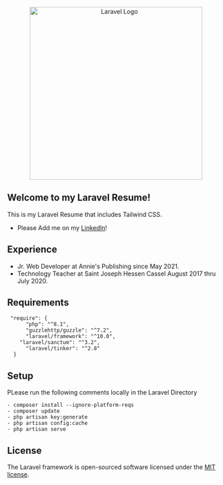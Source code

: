<p align="center"><a href="https://laravel.com" target="_blank"><img src="https://raw.githubusercontent.com/laravel/art/master/logo-lockup/5%20SVG/2%20CMYK/1%20Full%20Color/laravel-logolockup-cmyk-red.svg" width="400" alt="Laravel Logo"></a></p>


## Welcome to my Laravel Resume!

This is my Laravel Resume that includes Tailwind CSS.

- Please Add me on my [LinkedIn](https://www.linkedin.com/in/phoenix-keiner?utm_source=web&utm_medium=github&utm_campaign=laravel)!


## Experience

- Jr. Web Developer at Annie's Publishing since May 2021.
- Technology Teacher at Saint Joseph Hessen Cassel August 2017 thru July 2020.


## Requirements
```
 "require": {
      "php": "^8.1",
      "guzzlehttp/guzzle": "^7.2",
      "laravel/framework": "^10.0",
    "laravel/sanctum": "^3.2",
      "laravel/tinker": "^2.8"
  }
```

## Setup
PLease run the following comments locally in the Laravel Directory

```
- composer install --ignore-platform-reqs
- composer update
- php artisan key:generate
- php artisan config:cache
- php artisan serve
```




## License

The Laravel framework is open-sourced software licensed under the [MIT license](https://opensource.org/licenses/MIT).
